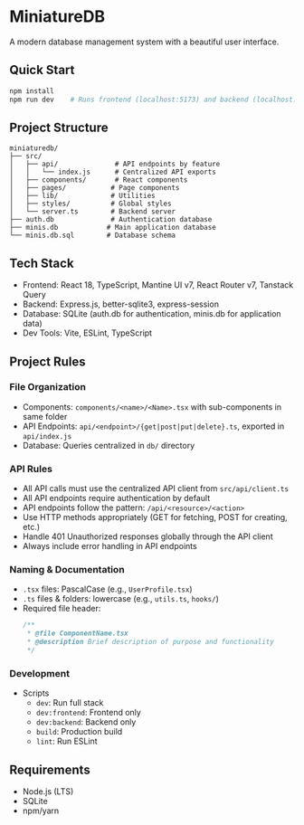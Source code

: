 # MiniatureDB

A modern database management system with a beautiful user interface.

## Quick Start
```bash
npm install
npm run dev    # Runs frontend (localhost:5173) and backend (localhost:3000)
```

## Project Structure
```
miniaturedb/
├── src/
│   ├── api/              # API endpoints by feature
│   │   └── index.js      # Centralized API exports
│   ├── components/       # React components
│   ├── pages/           # Page components
│   ├── lib/             # Utilities
│   ├── styles/          # Global styles
│   └── server.ts        # Backend server
├── auth.db              # Authentication database
├── minis.db            # Main application database
└── minis.db.sql        # Database schema
```

## Tech Stack
- Frontend: React 18, TypeScript, Mantine UI v7, React Router v7, Tanstack Query
- Backend: Express.js, better-sqlite3, express-session
- Database: SQLite (auth.db for authentication, minis.db for application data)
- Dev Tools: Vite, ESLint, TypeScript

## Project Rules

### File Organization
- Components: `components/<name>/<Name>.tsx` with sub-components in same folder
- API Endpoints: `api/<endpoint>/{get|post|put|delete}.ts`, exported in `api/index.js`
- Database: Queries centralized in `db/` directory

### API Rules
- All API calls must use the centralized API client from `src/api/client.ts`
- All API endpoints require authentication by default
- API endpoints follow the pattern: `/api/<resource>/<action>`
- Use HTTP methods appropriately (GET for fetching, POST for creating, etc.)
- Handle 401 Unauthorized responses globally through the API client
- Always include error handling in API endpoints

### Naming & Documentation
- `.tsx` files: PascalCase (e.g., `UserProfile.tsx`)
- `.ts` files & folders: lowercase (e.g., `utils.ts`, `hooks/`)
- Required file header:
  ```typescript
  /**
   * @file ComponentName.tsx
   * @description Brief description of purpose and functionality
   */
  ```

### Development
- Scripts
  - `dev`: Run full stack
  - `dev:frontend`: Frontend only
  - `dev:backend`: Backend only
  - `build`: Production build
  - `lint`: Run ESLint

## Requirements
- Node.js (LTS)
- SQLite
- npm/yarn
